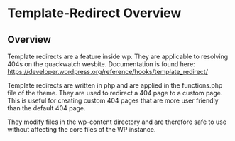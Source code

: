 # Template-Redirect Overview

## Overview

Template redirects are a feature inside wp. They are applicable to resolving 404s on the quackwatch wesbite. Documentation is found here: https://developer.wordpress.org/reference/hooks/template_redirect/

Template redirects are written in php and are applied in the functions.php file of the theme. They are used to redirect a 404 page to a custom page. This is useful for creating custom 404 pages that are more user friendly than the default 404 page.

They modify files in the wp-content directory and are therefore safe to use without affecting the core files of the WP instance.